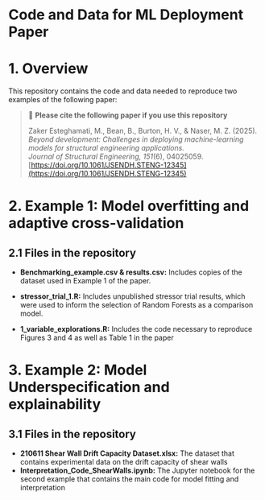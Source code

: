 # Code and Data for ML Deployment Paper
# 1. Overview
This repository contains the code and data needed to reproduce two examples of the following paper: 
> 📌 **Please cite the following paper if you use this repository**  
>  
> Zaker Esteghamati, M., Bean, B., Burton, H. V., & Naser, M. Z. (2025).  
> *Beyond development: Challenges in deploying machine-learning models for structural engineering applications.*  
> *Journal of Structural Engineering, 151*(6), 04025059.  
> [https://doi.org/10.1061/JSENDH.STENG-12345](https://doi.org/10.1061/JSENDH.STENG-12345)


# 2. Example 1: Model overfitting and adaptive cross-validation


## 2.1 Files in the repository
- **Benchmarking_example.csv & results.csv:** Includes copies of the dataset used in Example 1 of the paper. 

- **stressor_trial_1.R:** Includes unpublished stressor trial results, which were used to 
  inform the selection of Random Forests as a comparison model. 

- **1_variable_explorations.R:** Includes the code necessary to reproduce Figures 3 and 4 as 
  well as Table 1 in the paper
  
# 3. Example 2: Model Underspecification and explainability


## 3.1 Files in the repository
- **210611 Shear Wall Drift Capacity Dataset.xlsx:** The dataset that contains experimental data on the drift capacity of shear walls
- **Interpretation_Code_ShearWalls.ipynb:** The Jupyter notebook for the second example that contains the main code for model fitting and interpretation
